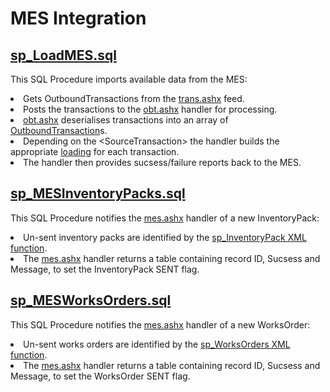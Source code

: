 <h1>MES Integration</h1>
<h2><a href="/Reference/sql/SP/sp_LoadMES.sql">sp_LoadMES.sql</a></h2>
<p>
    This SQL Procedure imports available data from the MES:
    <li>Gets OutboundTransactions from the <a href="/Feeds/trans.vb">trans.ashx</a> feed.
    <li>Posts the transactions to the <a href="/Handlers/obt.vb">obt.ashx</a> handler for processing.
    <li><a href="handlers/obt.vb">obt.ashx</a> deserialises transactions into an array of <a href="/Handlers/Loadings/OutboundTransaction.vb">OutboundTransaction</a>s.
    <li>Depending on the &lt;SourceTransaction&gt; the handler builds the appropriate <a href="/Handlers/Loadings/Loadings.vb">loading</a> for each transaction.
    <li>The handler then provides sucsess/failure reports back to the MES.
</p>
<h2><a href="/Reference/sql/SP/sp_MESInventoryPacks.sql">sp_MESInventoryPacks.sql</a></h2>
<p>
    This SQL Procedure notifies the <a href="/Handlers/mes.vb">mes.ashx</a> handler of a new InventoryPack:
    <li>Un-sent inventory packs are identified by the <a href="/Reference/sql/UDF/sp_InventoryPack.sql">sp_InventoryPack XML function</a>.
    <li>The <a href="/Handlers/mes.vb">mes.ashx</a> handler returns a table containing record ID, Sucsess and Message, to set the InventoryPack SENT flag.
</p>
<h2><a href="/Reference/sql/SP/sp_MESWorksOrders.sql">sp_MESWorksOrders.sql</a></h2>    
<p>
    This SQL Procedure notifies the <a href="/Handlers/mes.vb">mes.ashx</a> handler of a new WorksOrder:
    <li>Un-sent works orders are identified by the <a href="/Reference/sql/UDF/sp_WorksOrders.sql">sp_WorksOrders XML function</a>.
    <li>The <a href="/Handlers/mes.vb">mes.ashx</a> handler returns a table containing record ID, Sucsess and Message, to set the WorksOrder SENT flag.
</p>